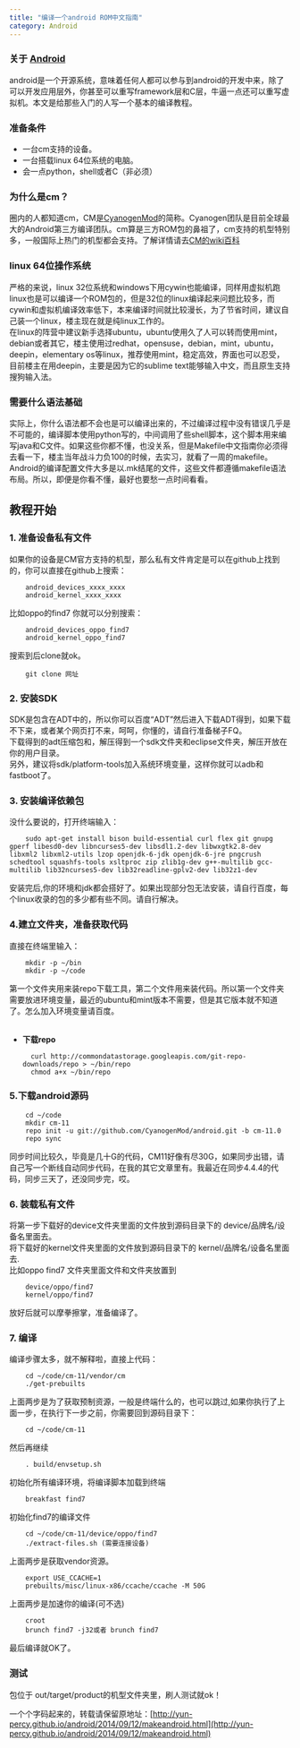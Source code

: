 ```yaml
---
title: "编译一个android ROM中文指南"
category: Android
---
```


### 关于 [Android](http://baike.baidu.com/subview/1241829/9322617.htm?fr=aladdin)
android是一个开源系统，意味着任何人都可以参与到android的开发中来，除了可以开发应用层外，你甚至可以重写framework层和C层，牛逼一点还可以重写虚拟机。本文是给那些入门的人写一个基本的编译教程。

### 准备条件

+ 一台cm支持的设备。
+ 一台搭载linux 64位系统的电脑。
+ 会一点python，shell或者C（非必须）

### 为什么是cm？

圈内的人都知道cm，CM是[CyanogenMod](http://baike.baidu.com/view/5079569.htm)的简称。Cyanogen团队是目前全球最大的Android第三方编译团队。cm算是三方ROM包的鼻祖了，cm支持的机型特别多，一般国际上热门的机型都会支持。了解详情请去[CM的wiki百科](http://wiki.cyanogenmod.org/w/Main_Page?setlang=zh-cn)

### linux 64位操作系统

严格的来说，linux 32位系统和windows下用cywin也能编译，同样用虚拟机跑linux也是可以编译一个ROM包的，但是32位的linux编译起来问题比较多，而cywin和虚拟机编译效率低下，本来编译时间就比较漫长，为了节省时间，建议自己装一个linux，楼主现在就是纯linux工作的。<br/>
在linux的阵营中建议新手选择ubuntu，ubuntu使用久了人可以转而使用mint，debian或者其它，楼主使用过redhat，opensuse，debian，mint，ubuntu，deepin，elementary os等linux，推荐使用mint，稳定高效，界面也可以忍受，目前楼主在用deepin，主要是因为它的sublime text能够输入中文，而且原生支持搜狗输入法。

### 需要什么语法基础

实际上，你什么语法都不会也是可以编译出来的，不过编译过程中没有错误几乎是不可能的，编译脚本使用python写的，中间调用了些shell脚本，这个脚本用来编写java和C文件。如果这些你都不懂，也没关系，但是Makefile中文指南你必须得去看一下，楼主当年战斗力负100的时候，去实习，就看了一周的makefile。Android的编译配置文件大多是以.mk结尾的文件，这些文件都遵循makefile语法布局。所以，即便是你看不懂，最好也要愁一点时间看看。

教程开始
-----------------

### 1. 准备设备私有文件

如果你的设备是CM官方支持的机型，那么私有文件肯定是可以在github上找到的，你可以直接在github上搜索：

		android_devices_xxxx_xxxx
		android_kernel_xxxx_xxxx

比如oppo的find7 你就可以分别搜索：

		android_devices_oppo_find7
		android_kernel_oppo_find7

搜索到后clone就ok。

		git clone 网址

### 2. 安装SDK

SDK是包含在ADT中的，所以你可以百度“ADT”然后进入下载ADT得到，如果下载不下来，或者某个网页打不来，呵呵，你懂的，请自行准备梯子FQ。<br/>下载得到的adt压缩包和，解压得到一个sdk文件夹和eclipse文件夹，解压开放在你的用户目录。<br/>
另外，建议将sdk/platform-tools加入系统环境变量，这样你就可以adb和fastboot了。

### 3. 安装编译依赖包

没什么要说的，打开终端输入：

		sudo apt-get install bison build-essential curl flex git gnupg gperf libesd0-dev libncurses5-dev libsdl1.2-dev libwxgtk2.8-dev libxml2 libxml2-utils lzop openjdk-6-jdk openjdk-6-jre pngcrush schedtool squashfs-tools xsltproc zip zlib1g-dev g++-multilib gcc-multilib lib32ncurses5-dev lib32readline-gplv2-dev lib32z1-dev

安装完后,你的环境和jdk都会搭好了。如果出现部分包无法安装，请自行百度，每个linux收录的包的多少都有些不同。请自行解决。

### 4.建立文件夹，准备获取代码

直接在终端里输入：

		mkdir -p ~/bin
		mkdir -p ~/code

第一个文件夹用来装repo下载工具，第二个文件用来装代码。所以第一个文件夹需要放进环境变量，最近的ubuntu和mint版本不需要，但是其它版本就不知道了。怎么加入环境变量请百度。<br/><br/>

+ __下载repo__

		curl http://commondatastorage.googleapis.com/git-repo-downloads/repo > ~/bin/repo
 		chmod a+x ~/bin/repo

### 5.下载android源码

		cd ~/code
		mkdir cm-11
		repo init -u git://github.com/CyanogenMod/android.git -b cm-11.0
		repo sync

同步时间比较久，毕竟是几十G的代码，CM11好像有尽30G，如果同步出错，请自己写一个断线自动同步代码，在我的其它文章里有。我最近在同步4.4.4的代码，同步三天了，还没同步完，哎。

### 6. 装载私有文件

将第一步下载好的device文件夹里面的文件放到源码目录下的 device/品牌名/设备名里面去。<br/>
将下载好的kernel文件夹里面的文件放到源码目录下的 kernel/品牌名/设备名里面去.<br>
比如oppo find7 文件夹里面文件和文件夹放置到

		device/oppo/find7
		kernel/oppo/find7

放好后就可以摩拳擦掌，准备编译了。

### 7. __编译__

编译步骤太多，就不解释啦，直接上代码：

		cd ~/code/cm-11/vendor/cm
		./get-prebuilts

上面两步是为了获取预制资源，一般是终端什么的，也可以跳过,如果你执行了上面一步，在执行下一步之前，你需要回到源码目录下：

		cd ~/code/cm-11

然后再继续

		. build/envsetup.sh

初始化所有编译环境，将编译脚本加载到终端

		breakfast find7

初始化find7的编译文件

		cd ~/code/cm-11/device/oppo/find7
		./extract-files.sh (需要连接设备)

上面两步是获取vendor资源。

		export USE_CCACHE=1
		prebuilts/misc/linux-x86/ccache/ccache -M 50G

上面两步是加速你的编译(可不选)

		croot
		brunch find7 -j32或者 brunch find7

最后编译就OK了。

### 测试

包位于 out/target/product的机型文件夹里，刷人测试就ok！


一个个字码起来的，转载请保留原地址：[http://yun-percy.github.io/android/2014/09/12/makeandroid.html](http://yun-percy.github.io/android/2014/09/12/makeandroid.html)
